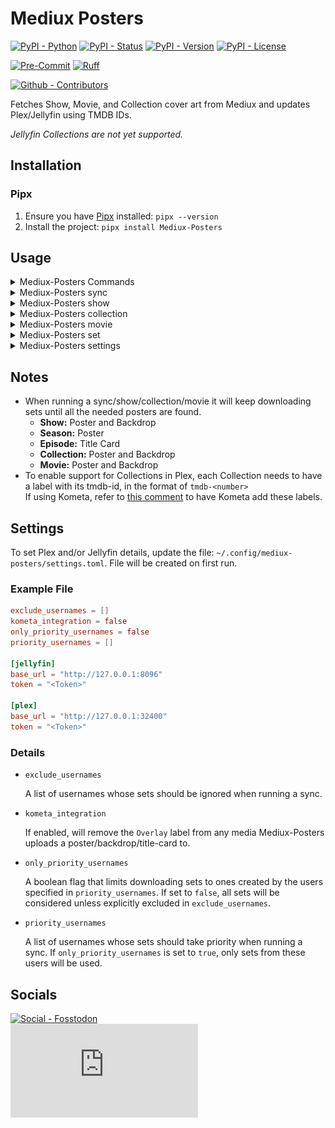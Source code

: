 # Mediux Posters

[![PyPI - Python](https://img.shields.io/pypi/pyversions/Mediux-Posters.svg?logo=PyPI&label=Python&style=flat-square)](https://pypi.python.org/pypi/Mediux-Posters/)
[![PyPI - Status](https://img.shields.io/pypi/status/Mediux-Posters.svg?logo=PyPI&label=Status&style=flat-square)](https://pypi.python.org/pypi/Mediux-Posters/)
[![PyPI - Version](https://img.shields.io/pypi/v/Mediux-Posters.svg?logo=PyPI&label=Version&style=flat-square)](https://pypi.python.org/pypi/Mediux-Posters/)
[![PyPI - License](https://img.shields.io/pypi/l/Mediux-Posters.svg?logo=PyPI&label=License&style=flat-square)](https://opensource.org/licenses/MIT)

[![Pre-Commit](https://img.shields.io/badge/pre--commit-enabled-brightgreen?logo=pre-commit&style=flat-square)](https://github.com/pre-commit/pre-commit)
[![Ruff](https://img.shields.io/badge/ruff-enabled-brightgreen?logo=ruff&style=flat-square)](https://github.com/astral-sh/ruff)

[![Github - Contributors](https://img.shields.io/github/contributors/Buried-In-Code/Mediux-Posters.svg?logo=Github&label=Contributors&style=flat-square)](https://github.com/Buried-In-Code/Mediux-Posters/graphs/contributors)

Fetches Show, Movie, and Collection cover art from Mediux and updates Plex/Jellyfin using TMDB IDs.

_Jellyfin Collections are not yet supported._

## Installation

### Pipx

1. Ensure you have [Pipx](https://pipx.pypa.io/stable/) installed: `pipx --version`
2. Install the project: `pipx install Mediux-Posters`

## Usage

<details><summary>Mediux-Posters Commands</summary>

  <!-- RICH-CODEX hide_command: true -->
  ![`uv run Mediux-Posters --help`](docs/img/mediux-posters_commands.svg)

</details>
<details><summary>Mediux-Posters sync</summary>

  <!-- RICH-CODEX hide_command: true -->
  ![`uv run Mediux-Posters sync --help`](docs/img/mediux-posters_sync.svg)

</details>
<details><summary>Mediux-Posters show</summary>

  <!-- RICH-CODEX hide_command: true -->
  ![`uv run Mediux-Posters show --help`](docs/img/mediux-posters_show.svg)

</details>
<details><summary>Mediux-Posters collection</summary>

  <!-- RICH-CODEX hide_command: true -->
  ![`uv run Mediux-Posters collection --help`](docs/img/mediux-posters_collection.svg)

</details>
<details><summary>Mediux-Posters movie</summary>

  <!-- RICH-CODEX hide_command: true -->
  ![`uv run Mediux-Posters movie --help`](docs/img/mediux-posters_movie.svg)

</details>
<details><summary>Mediux-Posters set</summary>

  <!-- RICH-CODEX hide_command: true -->
  ![`uv run Mediux-Posters set --help`](docs/img/mediux-posters_set.svg)

</details>
<details><summary>Mediux-Posters settings</summary>

  <!-- RICH-CODEX hide_command: true -->
  ![`uv run Mediux-Posters settings --help`](docs/img/mediux-posters_settings.svg)

</details>

## Notes

- When running a sync/show/collection/movie it will keep downloading sets until all the needed posters are found.
  - **Show:** Poster and Backdrop
  - **Season:** Poster
  - **Episode:** Title Card
  - **Collection:** Poster and Backdrop
  - **Movie:** Poster and Backdrop
- To enable support for Collections in Plex, each Collection needs to have a label with its tmdb-id, in the format of `tmdb-<number>`\
  If using Kometa, refer to [this comment](https://github.com/Buried-In-Code/Mediux-Posters/issues/12#issuecomment-2622002859) to have Kometa add these labels.

## Settings

To set Plex and/or Jellyfin details, update the file: `~/.config/mediux-posters/settings.toml`.
File will be created on first run.

### Example File

```toml
exclude_usernames = []
kometa_integration = false
only_priority_usernames = false
priority_usernames = []

[jellyfin]
base_url = "http://127.0.0.1:8096"
token = "<Token>"

[plex]
base_url = "http://127.0.0.1:32400"
token = "<Token>"
```

### Details

- `exclude_usernames`

  A list of usernames whose sets should be ignored when running a sync.

- `kometa_integration`

  If enabled, will remove the `Overlay` label from any media Mediux-Posters uploads a poster/backdrop/title-card to.

- `only_priority_usernames`

  A boolean flag that limits downloading sets to ones created by the users specified in `priority_usernames`.
  If set to `false`, all sets will be considered unless explicitly excluded in `exclude_usernames`.

- `priority_usernames`

  A list of usernames whose sets should take priority when running a sync.
  If `only_priority_usernames` is set to `true`, only sets from these users will be used.

## Socials

[![Social - Fosstodon](https://img.shields.io/badge/%40BuriedInCode-teal?label=Fosstodon&logo=mastodon&style=for-the-badge)](https://fosstodon.org/@BuriedInCode)\
[![Social - Matrix](https://img.shields.io/matrix/The-Dev-Environment:matrix.org?label=The-Dev-Environment&logo=matrix&style=for-the-badge)](https://matrix.to/#/#The-Dev-Environment:matrix.org)
